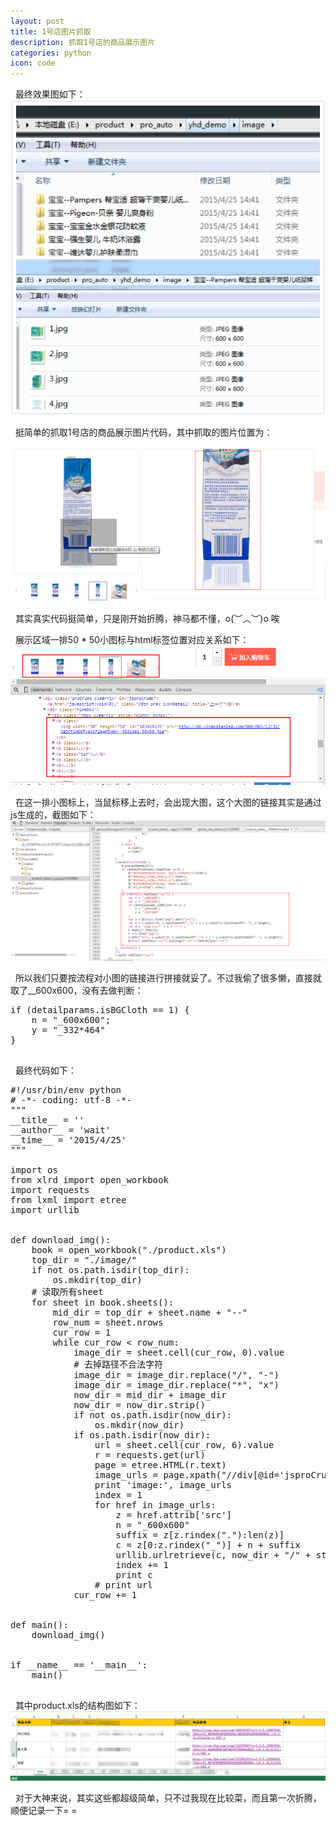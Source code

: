 ```yaml
---
layout: post
title: 1号店图片抓取
description: 抓取1号店的商品展示图片
categories: python
icon: code
---
```

&nbsp;&nbsp;最终效果图如下：
<img src="/images/20150425/grab-02.png" alt="抓取图片结果"/>


&nbsp;&nbsp;挺简单的抓取1号店的商品展示图片代码，其中抓取的图片位置为：

<img src="/images/20150425/grab-01.png" alt="抓取图片的位置"/>

&nbsp;&nbsp;其实真实代码挺简单，只是刚开始折腾，神马都不懂，o(︶︿︶)o 唉

&nbsp;&nbsp;展示区域一排50 * 50小图标与<xcode>html</xcode>标签位置对应关系如下：
<img src="/images/20150425/grab-06.png" alt="展示区与html标签对应关系"/>

&nbsp;&nbsp;在这一排小图标上，当鼠标移上去时，会出现大图，这个大图的链接其实是通过<xcode>js</xcode>生成的，截图如下：
<img src="/images/20150425/grab-05.png" alt="展示区与html标签对应关系"/>

&nbsp;&nbsp;所以我们只要按流程对小图的链接进行拼接就妥了。不过我偷了很多懒，直接就取了<xcode>__600x600</xcode>，没有去做判断：

<pre class="prettyprint">
<icode class="js">if (detailparams.isBGCloth == 1) {
    n = "_600x600";
    y = "_332*464"
}
</icode>
</pre>
&nbsp;&nbsp;最终代码如下：

<pre class="prettyprint">
<icode class="python">#!/usr/bin/env python
# -*- coding: utf-8 -*-
"""
__title__ = ''
__author__ = 'wait'
__time__ = '2015/4/25'
"""

import os
from xlrd import open_workbook
import requests
from lxml import etree
import urllib


def download_img():
    book = open_workbook("./product.xls")
    top_dir = "./image/"
    if not os.path.isdir(top_dir):
        os.mkdir(top_dir)
    # 读取所有sheet
    for sheet in book.sheets():
        mid_dir = top_dir + sheet.name + "--"
        row_num = sheet.nrows
        cur_row = 1
        while cur_row < row_num:
            image_dir = sheet.cell(cur_row, 0).value
            # 去掉路径不合法字符
            image_dir = image_dir.replace("/", "-")
            image_dir = image_dir.replace("*", "x")
            now_dir = mid_dir + image_dir
            now_dir = now_dir.strip()
            if not os.path.isdir(now_dir):
                os.mkdir(now_dir)
            if os.path.isdir(now_dir):
                url = sheet.cell(cur_row, 6).value
                r = requests.get(url)
                page = etree.HTML(r.text)
                image_urls = page.xpath("//div[@id='jsproCrumb']/div[@class='hideBox']/div[@class='mBox clearfix']/b/img")
                print 'image:', image_urls
                index = 1
                for href in image_urls:
                    z = href.attrib['src']
                    n = "_600x600"
                    suffix = z[z.rindex("."):len(z)]
                    c = z[0:z.rindex("_")] + n + suffix
                    urllib.urlretrieve(c, now_dir + "/" + str(index) + suffix)
                    index += 1
                    print c
                # print url
            cur_row += 1


def main():
    download_img()


if __name__ == '__main__':
    main()
</icode>
</pre>
&nbsp;&nbsp;其中<xcode>product.xls</xcode>的结构图如下：
<img src="/images/20150425/grab-07.png" alt="product.xls结构图"/>

&nbsp;&nbsp;对于大神来说，其实这些都超级简单，只不过我现在比较菜，而且第一次折腾，顺便记录一下= =
